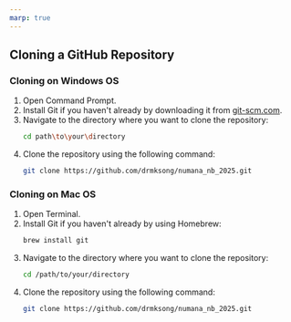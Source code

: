 ```yaml
---
marp: true
---
```


## Cloning a GitHub Repository

### Cloning on Windows OS

1. Open Command Prompt.
2. Install Git if you haven't already by downloading it from [git-scm.com](https://git-scm.com/).
3. Navigate to the directory where you want to clone the repository:
    ```sh
    cd path\to\your\directory
    ```
4. Clone the repository using the following command:
    ```sh
    git clone https://github.com/drmksong/numana_nb_2025.git
    ```

### Cloning on Mac OS

1. Open Terminal.
2. Install Git if you haven't already by using Homebrew:
    ```sh
    brew install git
    ```
3. Navigate to the directory where you want to clone the repository:
    ```sh
    cd /path/to/your/directory
    ```
4. Clone the repository using the following command:
    ```sh
    git clone https://github.com/drmksong/numana_nb_2025.git
    ```